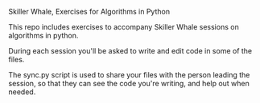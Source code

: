 Skiller Whale, Exercises for Algorithms in Python

This repo includes exercises to accompany Skiller Whale sessions on algorithms in python.

During each session you'll be asked to write and edit code in some of the files.

The sync.py script is used to share your files with the person leading the session, so that they can see the code you're writing, and help out when needed.
